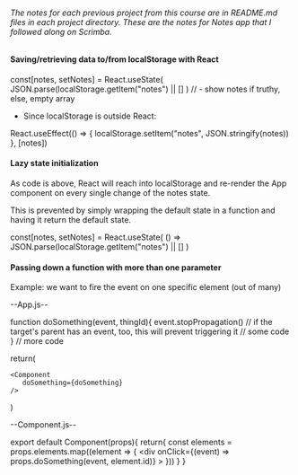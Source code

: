###### The notes for each previous project from this course are in README.md files in each project directory. These are the notes for Notes app that I followed along on Scrimba.


#### Saving/retrieving data to/from localStorage with React

const[notes, setNotes] = React.useState( 
    JSON.parse(localStorage.getItem("notes") || [] )  // - show notes if truthy, else, empty array

 - Since localStorage is outside React:

 React.useEffect(() => {
  localStorage.setItem("notes", JSON.stringify(notes))
 }, [notes])

 #### Lazy state initialization

 As code is above, React will reach into localStorage and re-render the App component on every single change of the notes state.

 This is prevented by simply wrapping the default state in a function and having it return the default state.

 const[notes, setNotes] = React.useState( 
   () => JSON.parse(localStorage.getItem("notes") || [] )


#### Passing down a function with more than one parameter 

Example: we want to fire the event on one specific element (out of many)

--App.js--

function doSomething(event, thingId){
    event.stopPropagation()  // if the target's parent has an event, too, this will prevent triggering it
   // some code
}
 // more code

return(

    <Component
       doSomething={doSomething}
    />
)

--Component.js--

export default Component(props){
    return{
        const elements = props.elements.map((element => {
        <div 
        onClick={(event) => props.doSomething(event, element.id)}
        ></div>
    }))
    }
}